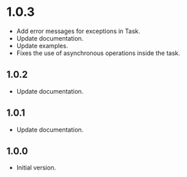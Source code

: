 # 1.0.3

- Add error messages for exceptions in Task.
- Update documentation.
- Update examples.
- Fixes the use of asynchronous operations inside the task.

## 1.0.2

- Update documentation.

## 1.0.1

- Update documentation.

## 1.0.0

- Initial version.
